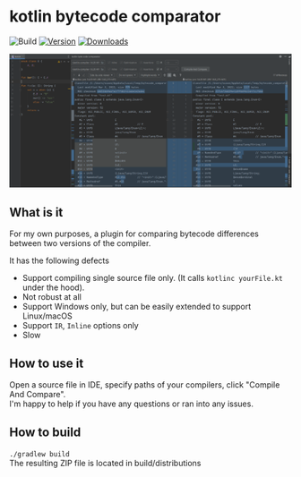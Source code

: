 # kotlin bytecode comparator

![Build](https://github.com/scaventz/kotlin-bytecode-comparator/workflows/Build/badge.svg)
[![Version](https://img.shields.io/jetbrains/plugin/v/18712.svg)](https://plugins.jetbrains.com/plugin/18712)
[![Downloads](https://img.shields.io/jetbrains/plugin/d/18712.svg)](https://plugins.jetbrains.com/plugin/18712)

![alt text](screenshot.png)
## What is it  
<!-- Plugin description -->
For my own purposes, a plugin for comparing bytecode differences between two versions of the compiler.

It has the following defects
- Support compiling single source file only. (It calls `kotlinc yourFile.kt` under the hood). 
- Not robust at all
- Support Windows only, but can be easily extended to support Linux/macOS
- Support `IR`, `Inline` options only
- Slow

## How to use it
Open a source file in IDE, specify paths of your compilers, click "Compile And Compare".  
I'm happy to help if you have any questions or ran into any issues.

<!-- Plugin description end -->

## How to build
`./gradlew build`  
The resulting ZIP file is located in build/distributions

